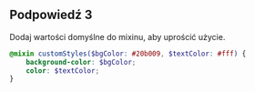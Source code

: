 ## Podpowiedź 3

Dodaj wartości domyślne do mixinu, aby uprościć użycie.

```scss
@mixin customStyles($bgColor: #20b009, $textColor: #fff) {
    background-color: $bgColor;
    color: $textColor;
}

```
